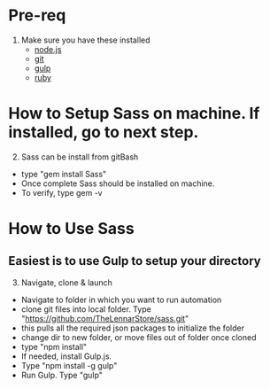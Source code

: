 # Pre-req
1. Make sure you have these installed
	- [node.js](http://nodejs.org/)
	- [git](http://git-scm.com/)
	- [gulp](http://gulpjs.com/)
	- [ruby](http://gulpjs.com/)

# How to Setup Sass on machine.  If installed, go to next step.
2. Sass can be install from gitBash
 - type "gem install Sass"
 - Once complete Sass should be installed on machine.
 - To verify, type gem -v

# How to Use Sass
## Easiest is to use Gulp to setup your directory
3. Navigate, clone & launch
 - Navigate to folder in which you want to run automation
 - clone git files into local folder.  Type "https://github.com/TheLennarStore/sass.git"
  - this pulls all the required json packages to initialize the folder
  - change dir to new folder, or move files out of folder once cloned
 - type "npm install"
 - If needed, install Gulp.js.  
  - Type "npm install -g gulp"
 - Run Gulp.  Type "gulp"
